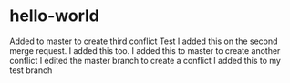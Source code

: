 # hello-world
Added to master to create third conflict
Test
I added this on the second merge request.
I added this too.
I added this to master to create another conflict
I edited the master branch to create a conflict
I added this to my test branch
